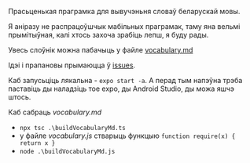 Прасьценькая праграмка для вывучэньня словаў беларускай мовы.

Я аніразу не распрацоўшчык мабільных праграмак, таму яна вельмі прымітыўная, калі хтось захоча зрабіць лепш, я буду рады.

Увесь слоўнік можна пабачыць у файле [vocabulary.md](vocabulary.md)

Ідэі і прапановы прымаюцца ў [issues](https://github.com/alpha-mouse/sloucy/issues).

Каб запусьціць лякальна - `expo start -a`. А перад тым напэўна трэба паставіць ды наладзіць тое expo, ды Android Studio, ды можа яшчэ штось.

Каб сабраць _vocabulary.md_
 * `npx tsc .\buildVocabularyMd.ts`
 * у файле _vocabulary.js_ стварыць функцыю `function require(x) { return x }`
 * `node .\buildVocabularyMd.js`
